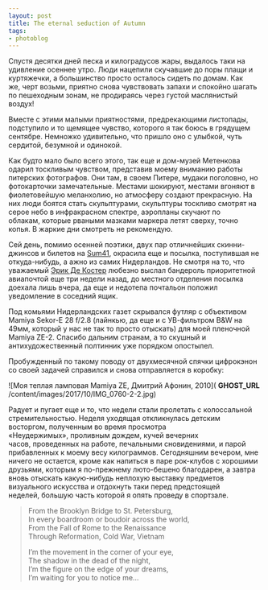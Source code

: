 ```yaml
---
layout: post
title: The eternal seduction of Autumn
tags:
- photoblog
---
```


Спустя десятки дней песка и килоградусов жары, выдалось таки на удивление осеннее утро. Люди нацепили скучавшие до поры плащи и куртяжечки, а большинство просто осталось сидеть по домам. Как же,&nbsp;черт возьми,&nbsp;приятно снова чувствовать запахи и спокойно шагать по пешеходным зонам, не продираясь через густой маслянистый воздух!

Вместе с этими малыми приятностями,&nbsp;предрекающими листопады, подступило и то щемящее чувство,&nbsp;которого я так боюсь в грядущем сентябре. Немножко удивительно,&nbsp;что пришло оно с улыбкой, чуть сердитой,&nbsp;безумной и одинокой.

Как будто мало было всего этого,&nbsp;так еще и дом-музей Метенкова одарил тоскливым чувством,&nbsp;представив моему вниманию работы питерских фотографов. Они там,&nbsp;в своем Питере,&nbsp;мудаки поголовно,&nbsp;но фотокарточки замечательные. Местами шокируют, местами вгоняют в фиолетовейшую меланхолию, но атмосферу создают прекрасную. На них люди боятся стать скульптурами,&nbsp;скульптуры тоскливо смотрят на серое небо в инфракрасном спектре, аэропланы скучают по облакам,&nbsp;которые рваными мазками маркера летят сверху,&nbsp;точно копья. В жаркие дни смотреть не рекомендую.

Сей день,&nbsp;помимо осенней поэтики, двух пар отличнейших скинни-джинсов и билетов на [Sum41](http://en.wikipedia.org/wiki/Sum_41), окрасила еще и посылка,&nbsp;поступившая не откуда-нибудь,&nbsp;а ажно из самих Нидерландов. Не смотря на то,&nbsp;что уважаемый [Эрик Де Костер](http://myworld.ebay.com/anthosvader/) любезно выслал бандероль приоритетной авиапочтой еще три недели назад,&nbsp;до местного отделения посылка доехала лишь вчера,&nbsp;да еще и недотепа почтальон положил уведомление в соседний ящик.

Под комьями Нидерландских газет скрывался футляр с объективом Mamiya Sekor-E 28 f/2.8 (лайнкью,&nbsp;да еще и с УВ-фильтром B&W на 49мм,&nbsp;который у нас не так то просто отыскать) для моей пленочной Mamiya ZE-2. Спасибо дальним странам,&nbsp;а то скушный и антихудожественный полтинник уже порядком опостылел.

Пробужденный по такому поводу от двухмесячной спячки цифрокэнон со своей задачей справился и снова отправляется в коробку:

![Моя теплая ламповая Mamiya ZE, Дмитрий Афонин, 2010]( __GHOST_URL__ /content/images/2017/10/IMG_0760-2-2.jpg)

Радует и пугает еще и то,&nbsp;что недели стали пролетать с колоссальной стремительностью. Неделя уходящая откликнулась детским восторгом,&nbsp;полученным во время просмотра «Неудержимых»,&nbsp;проливным дождем, кучей вечерних часов,&nbsp;проведенных на работе, печальными сновидениями, и парой прибавленных к моему весу килограммов. Сегодняшним вечером,&nbsp;мне ничего не остается,&nbsp;кроме как напиться в паре рок-клубов с хорошими друзьями, которым я по-прежнему люто-бешено благодарен, а завтра вновь отыскать какую-нибудь неплохую выставку предметов визуального искусства и отдохнуть таки перед предстоящей неделей,&nbsp;большую часть которой я опять проведу в спортзале.

> From the Brooklyn Bridge to St. Petersburg,  
> In every boardroom or boudoir across the world,  
> From the Fall of Rome to the Renaissance  
> Through Reformation, Cold War, Vietnam
> 
> I’m the movement in the corner of your eye,  
> The shadow in the dead of the night,  
> I’m the figure on the edge of your dreams,  
> I’m waiting for you to notice me…

<!--kg-card-end: markdown-->